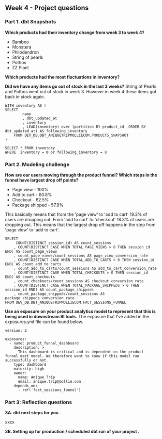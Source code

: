 ## Week 4 - Project questions

### Part 1. dbt Snapshots
**Which products had their inventory change from week 3 to week 4?**

* Bamboo
* Monstera 
* Philodendron 
* String of pearls
* Pothos
* ZZ Plant


**Which products had the most fluctuations in inventory?**


**Did we have any items go out of stock in the last 3 weeks?**
String of Pearls and Pothos went out of stock in week 3. However in week 4 these items got back in stock again.
```
WITH inventory AS (  
SELECT
        name
        , dbt_updated_at
        , inventory
        , LEAD(inventory) over (partition BY product_id  ORDER BY dbt_updated_at) AS following_inventory
    FROM DEV_DB.DBT_ANIQUETRIPMOLLIECOM.PRODUCTS_SNAPSHOT 
)

SELECT * FROM inventory
WHERE  inventory = 0 or following_inventory = 0 
```

### Part 2. Modeling challenge

**How are our users moving through the product funnel? Which steps in the funnel have largest drop off points?**

* Page view - 100% 
* Add to cart - 80.8%
* Checkout - 62.5%
* Package shipped - 57.9%

This basically means that from the 'page view' to 'add to cart' 19.2% of users are dropping out. From 'add to cart' to 'checkout' 18.3% of users are dropping out. This means that the largest drop off happens in the step from 'page view' to 'add to cart'.

```
SELECT
     COUNT(DISTINCT session_id) AS count_sessions
    , COUNT(DISTINCT CASE WHEN TOTAL_PAGE_VIEWS > 0 THEN session_id END) AS count_page_views
    , count_page_views/count_sessions AS page_view_conversion_rate
    , COUNT(DISTINCT CASE WHEN TOTAL_ADD_TO_CARTS > 0 THEN session_id END) AS count_add_to_carts
    , count_add_to_carts/count_sessions AS add_to_cart_conversion_rate
    , COUNT(DISTINCT CASE WHEN TOTAL_CHECKOUTS > 0 THEN session_id END) AS count_checkouts
    , count_checkouts/count_sessions AS checkout_conversion_rate
    , COUNT(DISTINCT CASE WHEN TOTAL_PACKAGE_SHIPPEDS > 0 THEN session_id END) AS count_package_shippeds
    , count_package_shippeds/count_sessions AS package_shippeds_conversion_rate
FROM DEV_DB.DBT_ANIQUETRIPMOLLIECOM.FACT_SESSIONS_FUNNEL
```

**Use an exposure on your product analytics model to represent that this is being used in downstream BI tools.**
The exposure that I've added in the exposures.yml file can be found below.

```
version: 2

exposures:  
  - name: product_funnel_dashboard
    description: >
      This dashboard is critical and is dependent on the product funnel mart model. We therefore want to know if this model run successfully or not.
    type: dashboard
    maturity: high
    owner:
      name: Anique Trip
      email: anique.trip@mollie.com
    depends_on:
      - ref('fact_sessions_funnel')
```

### Part 3: Reflection questions
**3A. dbt next steps for you .**

xxxx

**3B. Setting up for production / scheduled dbt run of your project .**

